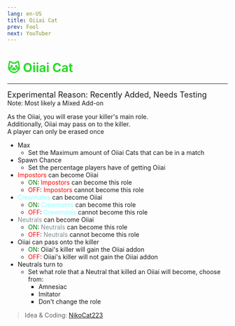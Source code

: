 ```yaml
---
lang: en-US
title: Oiiai Cat
prev: Fool
next: YouTuber
---
```


# <font color=#2bdb2b>🐱 <b>Oiiai Cat</b></font> <Badge text="Addon" type="tip" vertical="middle"/>

***

<font size=4em>Experimental Reason: Recently Added, Needs Testing</font><br>
Note: Most likely a Mixed Add-on

As the Oiiai, you will erase your killer's main role.<br>
Additionally, Oiiai may pass on to the killer.<br>
A player can only be erased once

- Max
  - Set the Maximum amount of Oiiai Cats that can be in a match
- Spawn Chance
  - Set the percentage players have of getting Oiiai
- <font color=red>Impostors</font> can become Oiiai
  - <font color=green>ON</font>: <font color=red>Impostors</font> can become this role
  - <font color=red>OFF</font>: <font color=red>Impostors</font> cannot become this role
- <font color=#8cffff>Crewmates</font> can become Oiiai
  - <font color=green>ON</font>: <font color=#8cffff>Crewmates</font> can become this role
  - <font color=red>OFF</font>: <font color=#8cffff>Crewmates</font> cannot become this role
- <font color=#7f8c8d>Neutrals</font> can become Oiiai
  - <font color=green>ON</font>: <font color=#7f8c8d>Neutrals</font> can become this role
  - <font color=red>OFF</font>: <font color=#7f8c8d>Neutrals</font> cannot become this role
- Oiiai can pass onto the killer
  - <font color=green>ON</font>: Oiiai's killer will gain the Oiiai addon
  - <font color=red>OFF</font>: Oiiai's killer will not gain the Oiiai addon
- Neutrals turn to
  - Set what role that a Neutral that killed an Oiiai will become, choose from:
    - Amnesiac
    - Imitator
    - Don't change the role

> Idea & Coding: [NikoCat223](https://github.com/NikoCat233)
